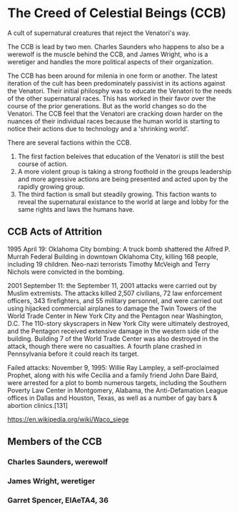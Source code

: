 # The Creed of Celestial Beings (CCB)

A cult of supernatural creatures that reject the Venatori's way.

The CCB is lead by two men.  Charles Saunders who happens to also be a werewolf is the muscle behind the CCB, and James Wright, who is a weretiger and handles the more political aspects of their organization.

The CCB has been around for milenia in one form or another.  The latest iteration of the cult has been predominately passivist in its actions against the Venatori.  Their initial philosphy was to educate the Venatori to the needs of the other supernatural races.  This has worked in their favor over the course of the prior generations.  But as the world changes so do the Venatori.  The CCB feel that the Venatori are cracking down harder on the nuances of their individual races because the human world is starting to notice their actions due to technology and a 'shrinking world'.

There are several factions within the CCB.  

1.  The first faction beleives that education of the Venatori is still the best course of action.
2.  A more violent group is taking a strong foothold in the groups leadership and more agressive actions are being presented and acted upon by the rapidly growing group.
3.  The third faction is small but steadily growing.  This faction wants to reveal the supernatural existance to the world at large and lobby for the same rights and laws the humans have.
  
## CCB Acts of Attrition

1995 April 19: Oklahoma City bombing: A truck bomb shattered the Alfred P. Murrah Federal Building in downtown Oklahoma City, killing 168 people, including 19 children. Neo-nazi terrorists Timothy McVeigh and Terry Nichols were convicted in the bombing.

2001 September 11: the September 11, 2001 attacks were carried out by Muslim extremists. The attacks killed 2,507 civilians, 72 law enforcement officers, 343 firefighters, and 55 military personnel, and were carried out using hijacked commercial airplanes to damage the Twin Towers of the World Trade Center in New York City and the Pentagon near Washington, D.C. The 110-story skyscrapers in New York City were ultimately destroyed, and the Pentagon received extensive damage in the western side of the building. Building 7 of the World Trade Center was also destroyed in the attack, though there were no casualties. A fourth plane crashed in Pennsylvania before it could reach its target.


Failed attacks:
November 9, 1995: Willie Ray Lampley, a self-proclaimed Prophet, along with his wife Cecilia and a family friend John Dare Baird, were arrested for a plot to bomb numerous targets, including the Southern Poverty Law Center in Montgomery, Alabama, the Anti-Defamation League offices in Dallas and Houston, Texas, as well as a number of gay bars & abortion clinics.[131]

https://en.wikipedia.org/wiki/Waco_siege


## Members of the CCB

### Charles Saunders, werewolf

### James Wright, weretiger

### Garret Spencer, EIAeTA4, 36
